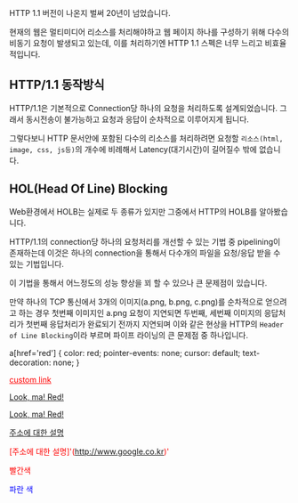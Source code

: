
HTTP 1.1 버전이 나온지 벌써 20년이 넘었습니다.

현재의 웹은 멀티미디어 리소스를 처리해야하고 웹 페이지 하나를 구성하기 위해 다수의 비동기 요청이 발생되고 있는데, 이를 처리하기엔 HTTP 1.1 스펙은 너무 느리고 비효율적입니다.

## HTTP/1.1 동작방식

HTTP/1.1은 기본적으로 Connection당 하나의 요청을 처리하도록 설계되었습니다. 그래서 동시전송이 불가능하고 요청과 응답이 순차적으로 이루어지게 됩니다. 

그렇다보니 HTTP 문서안에 포함된 다수의 리소스를 처리하려면 요청할 `리소스(html, image, css, js등)`의 개수에 비례해서 Latency(대기시간)이 길어질수 밖에 없습니다.

## HOL(Head Of Line) Blocking 

Web환경에서 HOLB는 실제로 두 종류가 있지만 그중에서 HTTP의 HOLB를 알아봤습니다.

HTTP/1.1의 connection당 하나의 요청처리를 개선할 수 있는 기법 중 pipelining이 존재하는데 이것은 하나의 connection을 통해서 다수개의 파일을 요청/응답 받을 수 있는 기법입니다.

이 기법을 통해서 어느정도의 성능 향상을 꾀 할 수 있으나 큰 문제점이 있습니다. 

만약 하나의 TCP 통신에서 3개의 이미지(a.png, b.png, c.png)를 순차적으로 얻으려고 하는 경우 첫번째 이미지인 a.png 요청이 지연되면 두번째, 세번째 이미지의 응답처리가 첫번째 응답처리가 완료되기 전까지 지연되며 이와 같은 현상을 HTTP의 `Header of Line Blocking`이라 부르며 파이프 라이닝의 큰 문제점 중 하나입니다.


a[href='red'] {
    color: red;
    pointer-events: none;
    cursor: default;
    text-decoration: none;
}

<a href="https://www.google.com/" style="color: red;">custom link</a>



<a href="red">Look, ma! Red!</a>

[Look, ma! Red!](red)

[주소에 대한 설명](http://www.google.co.kr)

<span style="color:red">[주소에 대한 설명]'(http://www.google.co.kr)'</span>

<span style="color:red">빨간색</span>

<span style="color:blue">파란 색</span>